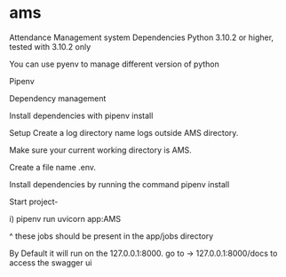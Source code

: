 # ams
Attendance Management system
Dependencies
Python 3.10.2 or higher, tested with 3.10.2 only

You can use pyenv to manage different version of python

Pipenv

Dependency management

Install dependencies with pipenv install

Setup
Create a log directory name logs outside AMS directory.

Make sure your current working directory is AMS.

Create a file name .env.

Install dependencies by running the command pipenv install

Start project-

i) pipenv run uvicorn app:AMS

^ these jobs should be present in the app/jobs directory

By Default it will run on the 127.0.0.1:8000.
go to -> 127.0.0.1:8000/docs     to access the swagger ui

